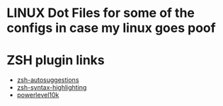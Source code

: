 # LINUX Dot Files for some of the configs in case my linux goes poof

# ZSH plugin links
- [zsh-autosuggestions](https://github.com/zsh-users/zsh-autosuggestions/blob/master/INSTALL.md)
- [zsh-syntax-highlighting](https://github.com/zsh-users/zsh-syntax-highlighting/blob/master/INSTALL.md)
- [powerlevel10k](https://github.com/romkatv/powerlevel10k/blob/master/README.md#installation)